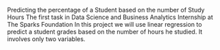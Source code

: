 Predicting the percentage of a Student based on the number of Study Hours
The first task in Data Science and Business Analytics Internship at The Sparks Foundation
In this project we will use linear regression to predict a student grades based on the number of hours he studied. It involves only two variables.
